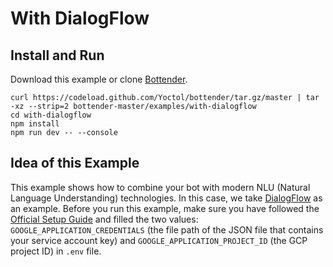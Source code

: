 # With DialogFlow

## Install and Run

Download this example or clone [Bottender](https://github.com/Yoctol/bottender).

```
curl https://codeload.github.com/Yoctol/bottender/tar.gz/master | tar -xz --strip=2 bottender-master/examples/with-dialogflow
cd with-dialogflow
npm install
npm run dev -- --console
```

## Idea of this Example

This example shows how to combine your bot with modern NLU (Natural Language Understanding) technologies. In
this case, we take [DialogFlow](https://dialogflow.com/) as an example. Before you run
this example, make sure you have followed the [Official Setup Guide](https://cloud.google.com/dialogflow/docs/quick/setup) and filled the two values: `GOOGLE_APPLICATION_CREDENTIALS` (the file path of the JSON file that contains your service account key) and `GOOGLE_APPLICATION_PROJECT_ID` (the GCP project ID) in `.env` file.
